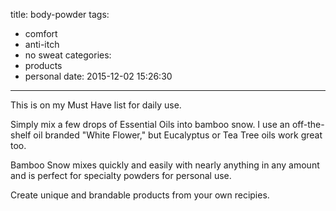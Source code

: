 title: body-powder
tags:
  - comfort
  - anti-itch
  - no sweat
categories:
  - products
  - personal
date: 2015-12-02 15:26:30
---
This is on my Must Have list for daily use.
<!-- excerpt -->

Simply mix a few drops of Essential Oils into bamboo snow.  I use an off-the-shelf oil branded "White Flower," but Eucalyptus or Tea Tree oils work great too.

Bamboo Snow mixes quickly and easily with nearly anything in any amount and is perfect for specialty powders for personal use.

Create unique and brandable products from your own recipies.

